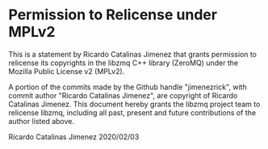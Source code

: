 # Permission to Relicense under MPLv2

This is a statement by Ricardo Catalinas Jimenez
that grants permission to relicense its copyrights in the libzmq C++
library (ZeroMQ) under the Mozilla Public License v2 (MPLv2).

A portion of the commits made by the Github handle "jimenezrick", with
commit author "Ricardo Catalinas Jimenez", are copyright of Ricardo
Catalinas Jimenez.
This document hereby grants the libzmq project team to relicense
libzmq,
including all past, present and future contributions of the author
listed above.

Ricardo Catalinas Jimenez
2020/02/03
